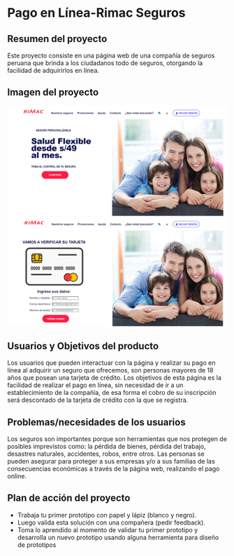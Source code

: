 # Pago en Línea-Rimac Seguros

## Resumen del proyecto

Este proyecto consiste en una página web de una compañía de seguros peruana que brinda a los ciudadanos todo de seguros, otorgando la facilidad de adquirirlos en línea.

## Imagen del proyecto

![Imagen text](https://github.com/lindalopezc/LIM017-card-validation/blob/main/src/Imagenfinal1.png)
![Imagen text](https://github.com/lindalopezc/LIM017-card-validation/blob/main/src/imagenfinal2.png)

## Usuarios y Objetivos del producto

Los usuarios que pueden interactuar con la página y realizar su pago en línea al adquirir un seguro que ofrecemos, son personas mayores de 18 años que posean una tarjeta de crédito. Los objetivos de esta página es la facilidad de realizar el pago en línea, sin necesidad de ir a un establecimiento de la compañía, de esa forma el cobro de su inscripción será descontado de la tarjeta de crédito con la que se registra.

## Problemas/necesidades de los usuarios

Los seguros son importantes porque son herramientas que nos protegen de posibles imprevistos como: la pérdida de bienes, pérdida del trabajo, desastres naturales, accidentes, robos, entre otros. Las personas se pueden asegurar para proteger a sus empresas y/o a sus familias de las consecuencias económicas a través de la página web, realizando el pago online.

## Plan de acción del proyecto

* Trabaja tu primer prototipo con papel y lápiz (blanco y negro).
* Luego valida esta solución con una compañera (pedir feedback).
* Toma lo aprendido al momento de validar tu primer prototipo y desarrolla un
  nuevo prototipo usando alguna herramienta para diseño de prototipos
